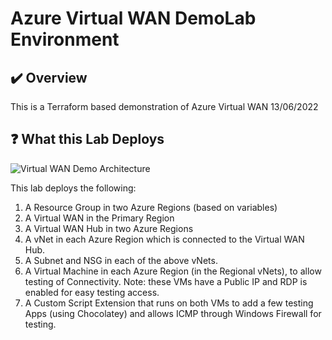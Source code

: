 # Azure Virtual WAN DemoLab Environment

## :heavy_check_mark: Overview
This is a Terraform based demonstration of Azure Virtual WAN 13/06/2022

## :question: What this Lab Deploys

![Virtual WAN Demo Architecture](https://raw.githubusercontent.com/jakewalsh90/Terraform-Azure/main/Virtual-WAN-Demo/images/Virtual-WAN-Lab1.PNG)

This lab deploys the following:
1. A Resource Group in two Azure Regions (based on variables)
2. A Virtual WAN in the Primary Region
3. A Virtual WAN Hub in two Azure Regions
4. A vNet in each Azure Region which is connected to the Virtual WAN Hub.
6. A Subnet and NSG in each of the above vNets. 
7. A Virtual Machine in each Azure Region (in the Regional vNets), to allow testing of Connectivity. Note: these VMs have a Public IP and RDP is enabled for easy testing access. 
8. A Custom Script Extension that runs on both VMs to add a few testing Apps (using Chocolatey) and allows ICMP through Windows Firewall for testing. 